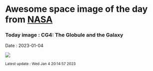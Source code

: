 
# Awesome space image of the day from [NASA](https://api.nasa.gov/)

### Today image : CG4: The Globule and the Galaxy
Date : 2023-01-04

![](https://apod.nasa.gov/apod/image/2301/cg4_selby_960.jpg)

<small>Latest update : Wed Jan  4 20:14:57 2023</small>
        